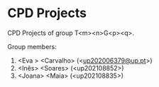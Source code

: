 # CPD Projects

CPD Projects of group T&lt;m&gt;&lt;n&gt;G&lt;p&gt;&lt;q&gt;.

Group members:

1. &lt;Eva &gt; &lt;Carvalho&gt; (&lt;up202006379@up.pt&gt;)
2. &lt;Inês&gt; &lt;Soares&gt; (&lt;up202108852&gt;)
3. &lt;Joana&gt; &lt;Maia&gt; (&lt;up202108835&gt;)
